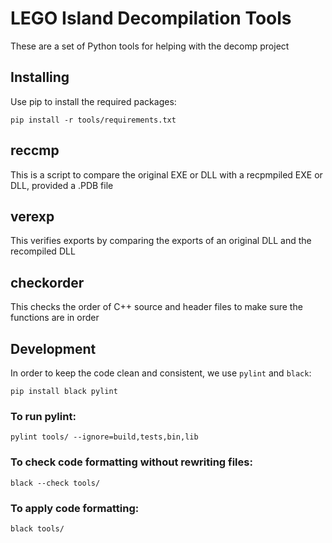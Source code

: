 # LEGO Island Decompilation Tools

These are a set of Python tools for helping with the decomp project

## Installing
Use pip to install the required packages:

```
pip install -r tools/requirements.txt
```

## reccmp
This is a script to compare the original EXE or DLL with a recpmpiled EXE or DLL, provided a .PDB file

## verexp
This verifies exports by comparing the exports of an original DLL and the recompiled DLL

## checkorder
This checks the order of C++ source and header files to make sure the functions are in order

## Development
In order to keep the code clean and consistent, we use `pylint` and `black`:

```
pip install black pylint
```
### To run pylint:
```
pylint tools/ --ignore=build,tests,bin,lib
```

### To check code formatting without rewriting files:
```
black --check tools/
```
### To apply code formatting:
```
black tools/
```